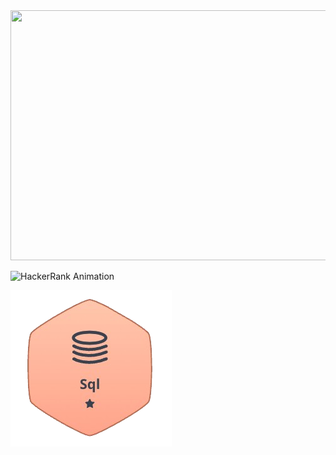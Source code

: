 <img src="banner2.png" width=1000 height=400>

![HackerRank Animation](https://github.com/sarvagra/Profile/blob/main/HackerRank.svg)

<img src="Screenshot_2025-02-15_at_10.34.15_AM-removebg-preview.png" >
